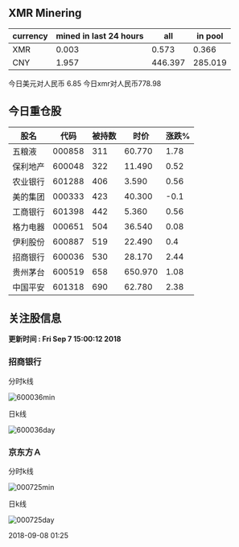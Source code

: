 ## XMR Minering

|currency|mined in last 24 hours|all|in pool|
|---|---|---|---|
|XMR|0.003|0.573|0.366|
|CNY|1.957|446.397|285.019|

今日美元对人民币 6.85	今日xmr对人民币778.98


## 今日重仓股 

|股名|代码|被持数|时价|涨跌%|
|---|---|---|---|---|
|五粮液|000858|311|60.770|1.78|
|保利地产|600048|322|11.490|0.52|
|农业银行|601288|406|3.590|0.56|
|美的集团|000333|423|40.300|-0.1|
|工商银行|601398|442|5.360|0.56|
|格力电器|000651|504|36.540|0.08|
|伊利股份|600887|519|22.490|0.4|
|招商银行|600036|530|28.170|2.44|
|贵州茅台|600519|658|650.970|1.08|
|中国平安|601318|690|62.780|2.38|

## 关注股信息
**更新时间 : Fri Sep  7 15:00:12 2018**
### 招商银行 
分时k线

![600036min](http://image.sinajs.cn/newchart/min/n/sh600036.gif)

日k线

![600036day](http://image.sinajs.cn/newchart/daily/n/sh600036.gif)

### 京东方Ａ 
分时k线

![000725min](http://image.sinajs.cn/newchart/min/n/sz000725.gif)

日k线

![000725day](http://image.sinajs.cn/newchart/daily/n/sz000725.gif)

2018-09-08 01:25
